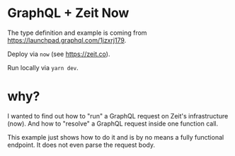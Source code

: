 # GraphQL + Zeit Now

The type definition and example is coming from <https://launchpad.graphql.com/1jzxrj179>.

Deploy via `now` (see <https://zeit.co>).

Run locally via `yarn dev`.

# why?

I wanted to find out how to "run" a GraphQL request on Zeit's infrastructure (now). And how to "resolve" a GraphQL request inside one function call.

This example just shows how to do it and is by no means a fully functional endpoint. It does not even parse the request body.
